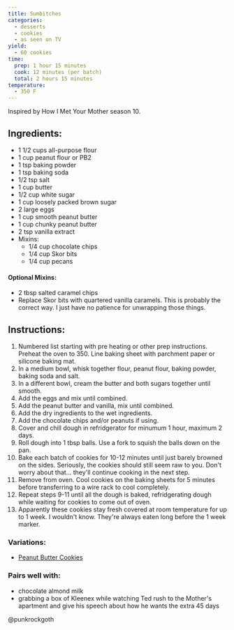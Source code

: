 ```yaml
---
title: Sumbitches
categories:
  - desserts
  - cookies
  - as seen on TV
yield:
  - 60 cookies
time:  
  prep: 1 hour 15 minutes
  cook: 12 minutes (per batch)
  total: 2 hours 15 minutes
temperature: 
  - 350 F
---
```


Inspired by How I Met Your Mother season 10.

## Ingredients:
* 1 1/2 cups all-purpose flour
* 1 cup peanut flour or PB2
* 1 tsp baking powder
* 1 tsp baking soda
* 1/2 tsp salt
* 1 cup butter
* 1/2 cup white sugar
* 1 cup loosely packed brown sugar
* 2 large eggs
* 1 cup smooth peanut butter
* 1 cup chunky peanut butter
* 2 tsp vanilla extract
* Mixins:
  * 1/4 cup chocolate chips
  * 1/4 cup Skor bits
  * 1/4 cup pecans

#### Optional Mixins:
* 2 tbsp salted caramel chips
* Replace Skor bits with quartered vanilla caramels. This is probably the correct way. I just have no patience for unwrapping those things.

 
## Instructions:
1. Numbered list starting with pre heating or other prep instructions. Preheat the oven to 350. Line baking sheet with parchment paper or silicone baking mat.
2. In a medium bowl, whisk together flour, peanut flour, baking powder, baking soda and salt.
3. In a different bowl, cream the butter and both sugars together until smooth. 
4. Add the eggs and mix until combined. 
5. Add the peanut butter and vanilla, mix until combined.
6. Add the dry ingredients to the wet ingredients.
7. Add the chocolate chips and/or peanuts if using.
8. Cover and chill dough in refridgerator for minumum 1 hour, maximum 2 days.
9. Roll dough into 1 tbsp balls. Use a fork to squish the balls down on the pan.
10. Bake each batch of cookies for 10-12 minutes until just barely browned on the sides. Seriously, the cookies should still seem raw to you. Don't worry about that... they'll continue cooking in the next step.
11. Remove from oven. Cool cookies on the baking sheets for 5 minutes before transferring to a wire rack to cool completely.
12. Repeat steps 9-11 until all the dough is baked, refridgerating dough while waiting for cookies to come out of oven.
13. Apparently these cookies stay fresh covered at room temperature for up to 1 week. I wouldn't know. They're always eaten long before the 1 week marker.


### Variations:
* [Peanut Butter Cookies](peanut-butter-cookies.md)

### Pairs well with:
* chocolate almond milk
* grabbing a box of Kleenex while watching Ted rush to the Mother's apartment and give his speech about how he wants the extra 45 days

@punkrockgoth
